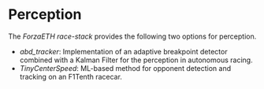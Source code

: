 # Perception

The *ForzaETH race-stack* provides the following two options for perception.

- *abd_tracker*: Implementation of an adaptive breakpoint detector combined with a Kalman Filter for the perception in autonomous racing.
- *TinyCenterSpeed*: ML-based method for opponent detection and tracking on an F1Tenth racecar.
